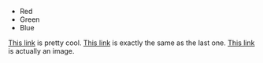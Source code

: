 * Red
* Green
* Blue

[This link](infinity://admin/cpanel/docs/foo_page) is pretty cool.
[This link](infinity://dashboard:action/cpanel/docs?doc=foo_page) is exactly the same as the last one.
[This link](infinity://dashboard:image/foo.jpg) is actually an image.